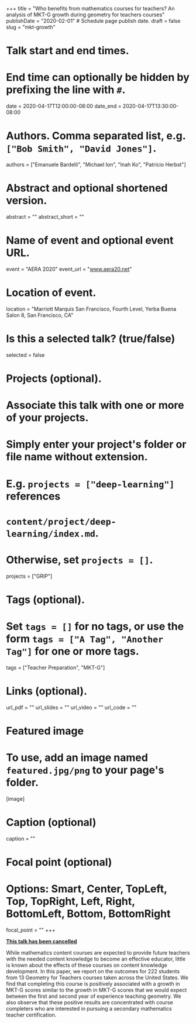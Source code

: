 +++
title = "Who benefits from mathematics courses for teachers? An analysis of MKT-G growth during geometry for teachers courses"
publishDate = "2020-02-01"  # Schedule page publish date.
draft = false
slug = "mkt-growth"

# Talk start and end times.
#   End time can optionally be hidden by prefixing the line with `#`.
date = 2020-04-17T12:00:00-08:00
date_end = 2020-04-17T13:30:00-08:00

# Authors. Comma separated list, e.g. `["Bob Smith", "David Jones"]`.
authors = ["Emanuele Bardelli", "Michael Ion", "Inah Ko", "Patricio Herbst"]

# Abstract and optional shortened version.
abstract = ""
abstract_short = ""

# Name of event and optional event URL.
event = "AERA 2020"
event_url = "www.aera20.net"

# Location of event.
location = "Marriott Marquis San Francisco, Fourth Level, Yerba Buena Salon 8, San Francisco, CA"

# Is this a selected talk? (true/false)
selected = false

# Projects (optional).
#   Associate this talk with one or more of your projects.
#   Simply enter your project's folder or file name without extension.
#   E.g. `projects = ["deep-learning"]` references
#   `content/project/deep-learning/index.md`.
#   Otherwise, set `projects = []`.
projects = ["GRIP"]

# Tags (optional).
#   Set `tags = []` for no tags, or use the form `tags = ["A Tag", "Another Tag"]` for one or more tags.
tags = ["Teacher Preparation", "MKT-G"]

# Links (optional).
url_pdf = ""
url_slides = ""
url_video = ""
url_code = ""

# Featured image
# To use, add an image named `featured.jpg/png` to your page's folder.
[image]
  # Caption (optional)
  caption = ""

  # Focal point (optional)
  # Options: Smart, Center, TopLeft, Top, TopRight, Left, Right, BottomLeft, Bottom, BottomRight
  focal_point = ""
+++

**[This talk has been cancelled](https://www.aera.net/Newsroom/AERA-Announces-2020-Annual-Meeting-Change)**

While mathematics content courses are expected to provide future teachers with
the needed content knowledge to become an effective educator, little is known
about the effects of these courses on content knowledge development. In this
paper, we report on the outcomes for 222 students from 13 Geometry for
Teachers courses taken across the United States. We find that completing this
course is positively associated with a growth in MKT-G scores similar to the
growth in MKT-G scores that we would expect between the first and second year
of experience teaching geometry. We also observe that these positive results
are concentrated with course completers who are interested in pursuing a
secondary mathematics teacher certification.
